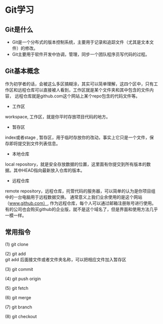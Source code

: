 # Git学习

## Git是什么
* Git是一个分布式的版本控制系统，主要用于记录和追踪文件（尤其是文本文件）的修改。
* Git主要用于软件开发中协调，管理，同步一个团队程序员写代码的过程。

## Git基本概念

作为初学者的话，会被这么多区搞糊涂，其实可以简单理解，这四个区中，只有工作区和远程仓库可以直接被人看到，工作区就是某个文件夹和其中包含的文件内容，
远程仓库就是github.com这个网站上某个repo包含的代码文件等。


* 工作区

workspace, 工作区，就是你平时存放项目代码的地方。


* 暂存区

index或者stage , 暂存区，用于临时存放你的改动，事实上它只是一个文件，保存即将提交到文件列表信息。

* 本地仓库

local repository，就是安全存放数据的位置，这里面有你提交到所有版本的数据。其中HEAD指向最新放入仓库的版本。

* 远程仓库

remote repository，远程仓库，托管代码的服务器，可以简单的认为是你项目组中的一台电脑用于远程数据交换。
通常意义上我们业余使用的是这个网站（www.github.com）, 作为远程仓库，每个人可以通过邮箱注册账号进行使用。<br>
有的公司也会购买github的企业版，就不是这个域名了，但是界面和使用方法几乎一模一样。



## 常用指令

(1) git clone<br />

(2) git add <br />
git add 后面接文件或者文件夹名称，可以把相应文件加入暂存区

(3) git commit <br />


(4) git push origin <br />

(5) git fetch<br />

(6) git merge<br />

(7) git branch<br />

(8) git checkout<br />




